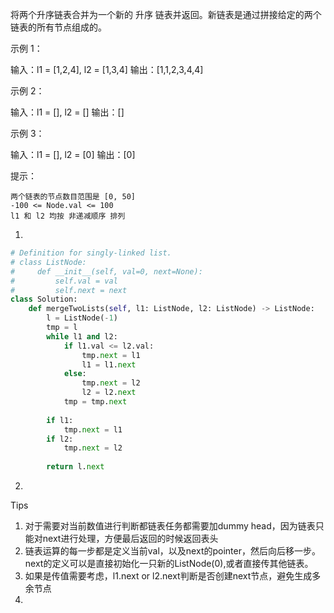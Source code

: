 

将两个升序链表合并为一个新的 升序 链表并返回。新链表是通过拼接给定的两个链表的所有节点组成的。 

 

示例 1：

输入：l1 = [1,2,4], l2 = [1,3,4]
输出：[1,1,2,3,4,4]

示例 2：

输入：l1 = [], l2 = []
输出：[]

示例 3：

输入：l1 = [], l2 = [0]
输出：[0]

 

提示：

    两个链表的节点数目范围是 [0, 50]
    -100 <= Node.val <= 100
    l1 和 l2 均按 非递减顺序 排列

1. 

```python
# Definition for singly-linked list.
# class ListNode:
#     def __init__(self, val=0, next=None):
#         self.val = val
#         self.next = next
class Solution:
    def mergeTwoLists(self, l1: ListNode, l2: ListNode) -> ListNode:
        l = ListNode(-1)
        tmp = l 
        while l1 and l2: 
            if l1.val <= l2.val:
                tmp.next = l1
                l1 = l1.next 
            else:
                tmp.next = l2 
                l2 = l2.next
            tmp = tmp.next 
        
        if l1:
            tmp.next = l1
        if l2:
            tmp.next = l2
        
        return l.next
```



2. 

Tips

1. 对于需要对当前数值进行判断都链表任务都需要加dummy head，因为链表只能对next进行处理，方便最后返回的时候返回表头
2. 链表运算的每一步都是定义当前val，以及next的pointer，然后向后移一步。next的定义可以是直接初始化一只新的ListNode(0),或者直接传其他链表。
3. 如果是传值需要考虑，l1.next or l2.next判断是否创建next节点，避免生成多余节点
4. 